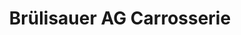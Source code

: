 ---
title: "Brülisauer AG Carrosserie"
url: /eggersriet/bruelisauer-ag-carrosserie/
shop: Autowerkstatt
---